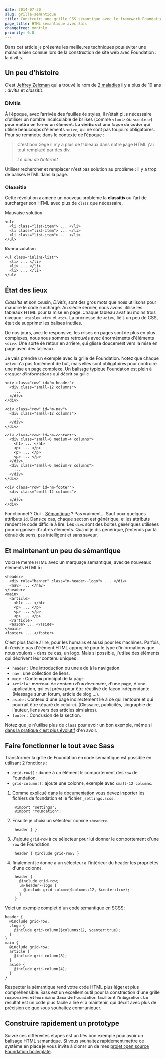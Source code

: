 ```yaml
---
date: 2014-07-30
slug: grille-semantique
title: Construire une grille CSS sémantique avec le framework Foundation
page_title: HTML sémantique avec Sass
changefreq: monthly
priority: 0.8
---
```


Dans cet article je présente les meilleures techniques pour éviter une maladie bien connue lors de la construction de site web avec Foundation : la divitis.

## Un peu d’histoire

C’est [Jeffrey Zeldman](http://www.zeldman.com/) qui a trouvé le nom de [2 maladies](http://davidl.fr/blog/css-evolutif.html) il y a plus de 10 ans : _divitis_ et _classitis_.

### Divitis

À l’époque, avec l’arrivée des feuilles de styles, il n’était plus nécessaire d’utiliser un nombre incalculable de balises (comme `<font>` ou `<center>`) pour mettre en forme un élément. La __divitis__ est une façon de coder qui utilise beaucoups d'éléments `<div>`, qui ne sont pas toujours obligatoires. Pour se remmetre dans le contexte de l'époque :

> C'est bon Gégé il n'y a plus de tableaux dans notre page HTML j'ai tout remplacé par des div.
>
> <cite>Le dieu de l'internet</cite>

Utiliser rechercher et remplacer n'est pas solution au problème : il y a trop de balises HTML dans la page.

### Classitis

Cette révolution a amené un nouveau problème la __classitis__ ou l’art de surcharger son HTML avec plus de `class` que nécessaire.

<div class="alert-box alert">
<i class="fa fa-thumbs-o-down"></i> Mauvaise solution
</div>

    <ul>
      <li class="list-item"> ... </li>
      <li class="list-item"> ... </li>
      <li class="list-item"> ... </li>
    </ul>

<div class="alert-box success">
<i class="fa fa-thumbs-o-up"></i> Bonne solution
</div>

    <ul class="inline-list">
      <li> ... </li>
      <li> ... </li>
      <li> ... </li>
    </ul>



## État des lieux

_Classitis_ et son cousin, _Divitis_, sont des gros mots que nous utilisons pour maudire le code surchargé. Au siècle dernier, nous avons utilisé les tableaux HTML pour la mise en page. Chaque tableau avait au moins trois niveaux : `<table>`, `<tr>` et `<td>`. La promesse de `<div>`, lié à un peu de CSS, était de supprimer les balises inutiles.

De nos jours, avec le responsive, les mises en pages sont de plus en plus complexes, nous nous sommes retrouvés avec énorméments d'éléments `<div>`. Une sorte de retour en arrière, qui glisse doucement vers la mise en page avec des tableaux.

Je vais prendre un exemple avec la grille de Foundation. Notez que chaque `<div>` n'a pas forcément de but, mais elles sont obligatoires pour contruire une mise en page complexe. Un balisage typique Foundation est plein à craquer d'informations qui décrit sa grille :

    <div class="row" id="m-header">
      <div class="small-12 columns">
        ...
      </div>
    </div>

    <div class="row" id="m-nav">
      <div class="small-12 columns">
        ...
      </div>
    </div>

    <div class="row" id="m-content">
      <div class="small-6 medium-4 columns">
        <h1> ... </h1>
        <p> ... </p>
        <p> ... </p>
        <p> ... </p>
      </div>
      <div class="small-6 medium-8 columns">
        ...
      </div>
    </div>

    <div class="row" id="m-footer">
      <div class="small-12 columns">
        ...
      </div>
    </div>

Fonctionnel ? Oui... [Sémantique](http://fr.wikipedia.org/wiki/HTML_s%C3%A9mantique) ? Pas vraiment... Sauf pour quelques attributs `id`. Dans ce cas, chaque section est générique, et les attributs rendent le code difficile à lire. Les `div`s sont des boites génériques utilisées pour organiser d'autres éléments. Quand je dis générique, j'entends par là dénué de sens, pas intelligent et sans saveur.

## Et maintenant un peu de sémantique

Voici le même HTML avec un marquage sémantique, avec de nouveaux éléments HTML5 :

    <header>
      <div role="banner" class="m-header--logo"> ... </div>
      <nav> ... </nav>
    </header>
    <main>
      <article>
        <h1> ... </h1>
        <p> ... </p>
        <p> ... </p>
        <p> ... </p>
      </article>
      <aside> ... </aside>
    </main>
    <footer> ... </footer>

C'est plus facile à lire, pour les humains et aussi pour les machines. Parfois, il n'existe pas d'élément HTML approprié pour le type d'informations que nous voulons - dans ce cas, un logo. Mais si possible, j'utilise des éléments qui décrivent leur contenu uniques :

   * `header` : Une introduction ou une aide à la navigation.
   * `nav` : une collection de liens.
   * `main` : Contenu principal de la page.
   * `article` : morceau de contenu d'un document, d'une page, d'une application, qui est prévu pour être réutilisé de façon indépendante (Message sur un forum, article de blog ...).
   * `aside` : Contenu d'une page indirectement lié à ce qui l'entoure et qui pourrait être séparé de celui-ci. (Glossaire, publicités, biographie de l'auteur, liens vers des articles similaires).
   * `footer` : Conclusion de la section.

Notez que je n'utilise plus de `class` pour avoir un bon exemple, même si [dans la pratique c'est plus évolutif](guidecss.fr/convention.html) d'en avoir.

## Faire fonctionner le tout avec Sass

Transformer la grille de Foundation en code sémantique est possible en utilisant 2 fonctions :

   * `grid-row()` : donne à un élément le comportement des `row` de Foundation.
   * `grid-column()` : ajoute une colonne, exemple avec `small-12 columns`.

1. Comme expliqué [dans la documentation](http://foundation.zurb.com/docs/using-sass.html) vous devez importer les fichiers de foundation et le fichier `_settings.scss`.

        @import "settings";
        @import "foundation";

2. Ensuite je choisi un sélecteur comme `<header>`.

        header { }

3. J'ajoute `grid-row` à ce sélecteur pour lui donner le comportement d'une `row` de Foundation.

        header { @include grid-row; }

4. finalement je donne à un sélecteur à l'intérieur du header les propriétés d'une colonne.

        header {
          @include grid-row;
          .m-header--logo {
            @include grid-column($columns:12, $center:true);
          }
        }

Voici un exemple complet d'un code sémantique en SCSS :

    header {
      @include grid-row;
      .logo {
        @include grid-column($columns:12, $center:true);
      }
    }
    main {
      @include grid-row;
      article {
        @include grid-column(8);
      }
      aside {
        @include grid-column(4);
      }
    }

Respecter la sémantique rend votre code HTML plus léger et plus compréhensible. Sass est un excellent outil pour la construction d'une grille responsive, et les mixins Sass de Foundation facilitent l'intégration. Le résultat est un code plus facile à lire et à maintenir, qui décrit avec plus de précision ce que vous souhaitez communiquer.

## Construire rapidement un prototype

Suivre ces différentes étapes est un très bon exemple pour avoir un balisage HTML sémantique. Si vous souhaitez rapidement mettre ce système en place je vous invite à cloner un de mes [projet open source Foundation boilerplate](https://github.com/flexbox/foundation-boilerplate).
